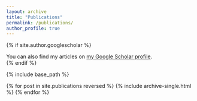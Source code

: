 ```yaml
---
layout: archive
title: "Publications"
permalink: /publications/
author_profile: true
---
```


{% if site.author.googlescholar %}
  <div class="wordwrap">You can also find my articles on <a href="https://scholar.google.com/citations?user=en_NRKkAAAAJ&hl=en&oi=ao">my Google Scholar profile</a>.</div>
{% endif %}

{% include base_path %}

{% for post in site.publications reversed %}
  {% include archive-single.html %}
{% endfor %}

